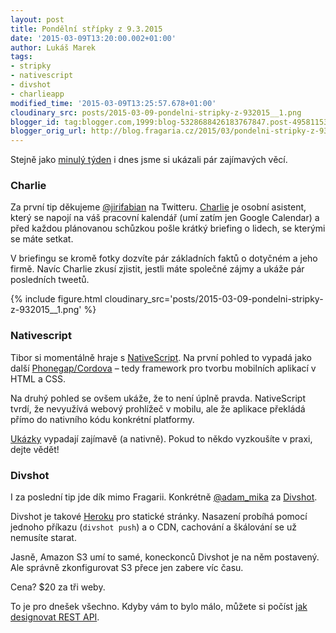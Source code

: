```yaml
---
layout: post
title: Pondělní střípky z 9.3.2015
date: '2015-03-09T13:20:00.002+01:00'
author: Lukáš Marek
tags:
- stripky
- nativescript
- divshot
- charlieapp
modified_time: '2015-03-09T13:25:57.678+01:00'
cloudinary_src: posts/2015-03-09-pondelni-stripky-z-932015__1.png
blogger_id: tag:blogger.com,1999:blog-5328688426183767847.post-4958115397799822342
blogger_orig_url: http://blog.fragaria.cz/2015/03/pondelni-stripky-z-932015.html
---
```


Stejně jako [minulý
týden](http://blog.fragaria.cz/2015/03/pondelni-stripky.html) i dnes
jsme si ukázali pár zajímavých věcí.

### Charlie

Za první tip děkujeme [@jirifabian](https://twitter.com/jirifabian) na
Twitteru. [Charlie](https://charlieapp.com) je osobní asistent, který se
napojí na váš pracovní kalendář (umí zatím jen Google Calendar) a před
každou plánovanou schůzkou pošle krátký briefing o lidech, se kterými se
máte setkat.

V briefingu se kromě fotky dozvíte pár základních faktů o dotyčném a
jeho firmě. Navíc Charlie zkusí zjistit, jestli máte společné zájmy a
ukáže pár posledních
tweetů.

{% include figure.html cloudinary_src='posts/2015-03-09-pondelni-stripky-z-932015__1.png' %}

### Nativescript

Tibor si momentálně hraje s
[NativeScript](https://www.nativescript.org/). Na první pohled to vypadá
jako další [Phonegap/Cordova](http://phonegap.com/) – tedy framework pro
tvorbu mobilních aplikací v HTML a CSS.

Na druhý pohled se ovšem ukáže, že to není úplně pravda. NativeScript
tvrdí, že nevyužívá webový prohlížeč v mobilu, ale že aplikace překládá
přímo do nativního kódu konkrétní platformy.

[Ukázky](https://www.nativescript.org/showcases) vypadají zajímavě (a
nativně). Pokud to někdo vyzkoušíte v praxi, dejte vědět\!

### Divshot

I za poslední tip jde dík mimo Fragarii. Konkrétně
[@adam\_mika](https://twitter.com/adam_mika) za
[Divshot](https://divshot.com).

Divshot je takové [Heroku](http://heroku.com/) pro statické stránky.
Nasazení probíhá pomocí jednoho příkazu (`divshot push`) a o CDN,
cachování a škálování se už nemusíte starat.

Jasně, Amazon S3 umí to samé, koneckonců Divshot je na něm postavený.
Ale správně zkonfigurovat S3 přece jen zabere víc času.

Cena? $20 za tři weby.

To je pro dnešek všechno. Kdyby vám to bylo málo, můžete si počíst [jak
designovat REST
API](http://www.vinaysahni.com/best-practices-for-a-pragmatic-restful-api).
